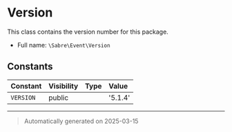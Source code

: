 
# Version

This class contains the version number for this package.



* Full name: `\Sabre\Event\Version`


## Constants

| Constant | Visibility | Type | Value |
|:---------|:-----------|:-----|:------|
|`VERSION`|public| |&#039;5.1.4&#039;|




***
> Automatically generated on 2025-03-15
